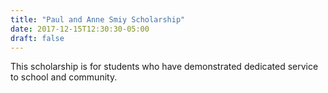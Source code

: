 ```yaml
---
title: "Paul and Anne Smiy Scholarship"
date: 2017-12-15T12:30:30-05:00
draft: false
---
```


This scholarship is for students who have demonstrated dedicated service to school and community.
